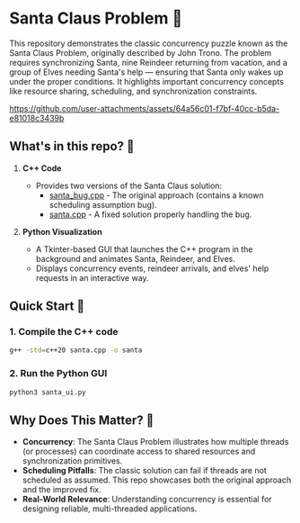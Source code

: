 # Santa Claus Problem :santa:

This repository demonstrates the classic concurrency puzzle known as the Santa Claus Problem, originally described by John Trono. The problem requires synchronizing Santa, nine Reindeer returning from vacation, and a group of Elves needing Santa's help — ensuring that Santa only wakes up under the proper conditions. It highlights important concurrency concepts like resource sharing, scheduling, and synchronization constraints.

https://github.com/user-attachments/assets/64a56c01-f7bf-40cc-b5da-e81018c3439b

## What's in this repo? :mag_right:

1. **C++ Code**  
   - Provides two versions of the Santa Claus solution:
     - [santa_bug.cpp](https://github.com/LaurieWired/SantaClausProblem/blob/main/santa_bug.cpp) - The original approach (contains a known scheduling assumption bug).
     - [santa.cpp](https://github.com/LaurieWired/SantaClausProblem/blob/main/santa.cpp) - A fixed solution properly handling the bug.

2. **Python Visualization**  
   - A Tkinter-based GUI that launches the C++ program in the background and animates Santa, Reindeer, and Elves.
   - Displays concurrency events, reindeer arrivals, and elves' help requests in an interactive way.

## Quick Start :runner:

### 1. Compile the C++ code
```bash
g++ -std=c++20 santa.cpp -o santa
```

### 2. Run the Python GUI
```bash
python3 santa_ui.py
```

## Why Does This Matter? :thinking:

- **Concurrency**: The Santa Claus Problem illustrates how multiple threads (or processes) can coordinate access to shared resources and synchronization primitives.
- **Scheduling Pitfalls**: The classic solution can fail if threads are not scheduled as assumed. This repo showcases both the original approach and the improved fix.
- **Real-World Relevance**: Understanding concurrency is essential for designing reliable, multi-threaded applications.
